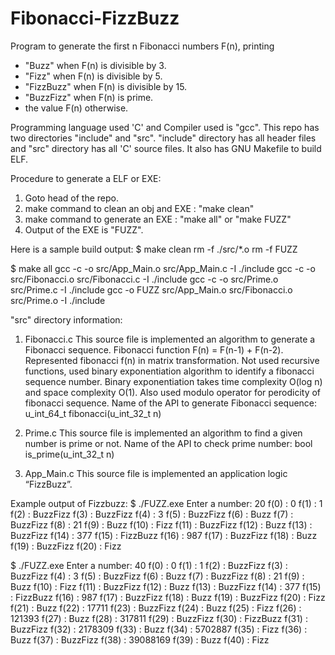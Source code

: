 # Fibonacci-FizzBuzz
Program to generate the first n Fibonacci numbers F(n), printing
 -  "Buzz" when F(n) is divisible by 3.
 -  "Fizz" when F(n) is divisible by 5.
 -  "FizzBuzz" when F(n) is divisible by 15.
 -  "BuzzFizz" when F(n) is prime.
 -   the value F(n) otherwise.
 
Programming language used 'C' and Compiler used is "gcc". 
This repo has two directories "include" and "src". "include" directory has all header files and "src" directory has all 'C' source files. It also has GNU Makefile to build ELF. 
  
Procedure to generate a ELF or EXE: 
1. Goto head of the repo.
2. make command to clean an obj and EXE : "make clean"
3. make command to generate an EXE      : "make all" or "make FUZZ"
4. Output of the EXE is "FUZZ".

Here is a sample build output:
$ make clean
rm -f ./src/*.o
rm -f FUZZ

$ make all
gcc -c -o src/App_Main.o src/App_Main.c -I ./include
gcc -c -o src/Fibonacci.o src/Fibonacci.c -I ./include
gcc -c -o src/Prime.o src/Prime.c -I ./include
gcc -o FUZZ src/App_Main.o src/Fibonacci.o src/Prime.o -I ./include

"src" directory information:

1. Fibonacci.c
This source file is implemented an algorithm to generate a Fibonacci sequence. Fibonacci function F(n) = F(n-1) + F(n-2). Represented fibonacci f(n) in matrix transformation. Not used recursive functions, used binary exponentiation algorithm to identify a fibonacci sequence number. Binary exponentiation takes time complexity O(log n) and space complexity O(1). 
Also used modulo operator for perodicity of fibonacci sequence.
Name of the API to generate Fibonacci sequence: u_int_64_t fibonacci(u_int_32_t n) 

2. Prime.c
This source file is implemented an algorithm to find a given number is prime or not.
Name of the API to check prime number: bool is_prime(u_int_32_t n)

3. App_Main.c
This source file is implemented an application logic “FizzBuzz”. 


Example output of Fizzbuzz:
$ ./FUZZ.exe
Enter a number: 20
f(0)   : 0
f(1)   : 1
f(2)   : BuzzFizz
f(3)   : BuzzFizz
f(4)   : 3
f(5)   : BuzzFizz
f(6)   : Buzz
f(7)   : BuzzFizz
f(8)   : 21
f(9)   : Buzz
f(10)   : Fizz
f(11)   : BuzzFizz
f(12)   : Buzz
f(13)   : BuzzFizz
f(14)   : 377
f(15)   : FizzBuzz
f(16)   : 987
f(17)   : BuzzFizz
f(18)   : Buzz
f(19)   : BuzzFizz
f(20)   : Fizz

$ ./FUZZ.exe
Enter a number: 40
f(0)   : 0
f(1)   : 1
f(2)   : BuzzFizz
f(3)   : BuzzFizz
f(4)   : 3
f(5)   : BuzzFizz
f(6)   : Buzz
f(7)   : BuzzFizz
f(8)   : 21
f(9)   : Buzz
f(10)   : Fizz
f(11)   : BuzzFizz
f(12)   : Buzz
f(13)   : BuzzFizz
f(14)   : 377
f(15)   : FizzBuzz
f(16)   : 987
f(17)   : BuzzFizz
f(18)   : Buzz
f(19)   : BuzzFizz
f(20)   : Fizz
f(21)   : Buzz
f(22)   : 17711
f(23)   : BuzzFizz
f(24)   : Buzz
f(25)   : Fizz
f(26)   : 121393
f(27)   : Buzz
f(28)   : 317811
f(29)   : BuzzFizz
f(30)   : FizzBuzz
f(31)   : BuzzFizz
f(32)   : 2178309
f(33)   : Buzz
f(34)   : 5702887
f(35)   : Fizz
f(36)   : Buzz
f(37)   : BuzzFizz
f(38)   : 39088169
f(39)   : Buzz
f(40)   : Fizz



  
